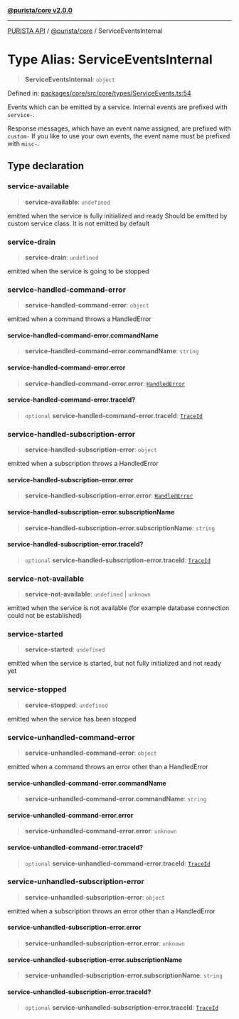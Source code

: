 [**@purista/core v2.0.0**](../README.md)

***

[PURISTA API](../../../packages.md) / [@purista/core](../README.md) / ServiceEventsInternal

# Type Alias: ServiceEventsInternal

> **ServiceEventsInternal**: `object`

Defined in: [packages/core/src/core/types/ServiceEvents.ts:54](https://github.com/puristajs/purista/blob/master/packages/core/src/core/types/ServiceEvents.ts#L54)

Events which can be emitted by a service.
Internal events are prefixed with `service-`.

Response messages, which have an event name assigned, are prefixed with `custom-`
If you like to use your own events, the event name must be prefixed with `misc-`.

## Type declaration

### service-available

> **service-available**: `undefined`

emitted when the service is fully initialized and ready
Should be emitted by custom service class.
It is not emitted by default

### service-drain

> **service-drain**: `undefined`

emitted when the service is going to be stopped

### service-handled-command-error

> **service-handled-command-error**: `object`

emitted when a command throws a HandledError

#### service-handled-command-error.commandName

> **service-handled-command-error.commandName**: `string`

#### service-handled-command-error.error

> **service-handled-command-error.error**: [`HandledError`](../classes/HandledError.md)

#### service-handled-command-error.traceId?

> `optional` **service-handled-command-error.traceId**: [`TraceId`](TraceId.md)

### service-handled-subscription-error

> **service-handled-subscription-error**: `object`

emitted when a subscription throws a HandledError

#### service-handled-subscription-error.error

> **service-handled-subscription-error.error**: [`HandledError`](../classes/HandledError.md)

#### service-handled-subscription-error.subscriptionName

> **service-handled-subscription-error.subscriptionName**: `string`

#### service-handled-subscription-error.traceId?

> `optional` **service-handled-subscription-error.traceId**: [`TraceId`](TraceId.md)

### service-not-available

> **service-not-available**: `undefined` \| `unknown`

emitted when the service is not available (for example database connection could not be established)

### service-started

> **service-started**: `undefined`

emitted when the service is started, but not fully initialized and not ready yet

### service-stopped

> **service-stopped**: `undefined`

emitted when the service has been stopped

### service-unhandled-command-error

> **service-unhandled-command-error**: `object`

emitted when a command throws an error other than a HandledError

#### service-unhandled-command-error.commandName

> **service-unhandled-command-error.commandName**: `string`

#### service-unhandled-command-error.error

> **service-unhandled-command-error.error**: `unknown`

#### service-unhandled-command-error.traceId?

> `optional` **service-unhandled-command-error.traceId**: [`TraceId`](TraceId.md)

### service-unhandled-subscription-error

> **service-unhandled-subscription-error**: `object`

emitted when a subscription throws an error other than a HandledError

#### service-unhandled-subscription-error.error

> **service-unhandled-subscription-error.error**: `unknown`

#### service-unhandled-subscription-error.subscriptionName

> **service-unhandled-subscription-error.subscriptionName**: `string`

#### service-unhandled-subscription-error.traceId?

> `optional` **service-unhandled-subscription-error.traceId**: [`TraceId`](TraceId.md)
